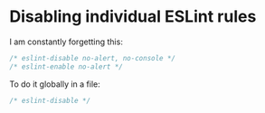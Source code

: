 # Disabling individual ESLint rules
I am constantly forgetting this:

```javascript
/* eslint-disable no-alert, no-console */
/* eslint-enable no-alert */
```

To do it globally in a file:

```javascript
/* eslint-disable */
```
